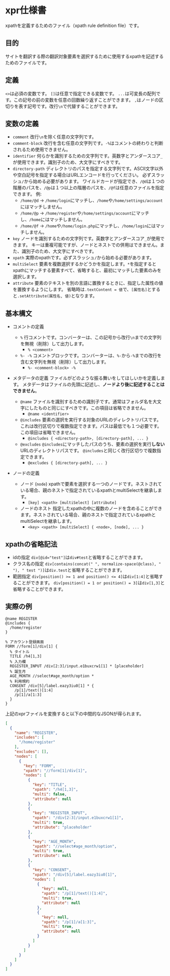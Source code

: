 # xpr仕様書

xpathを定義するためのファイル（xpath rule definition file）です。

## 目的

サイトを翻訳する際の翻訳対象要素を選択するために使用するxpathを記述するためのファイルです。

## 定義

`<>`は必須の変数です。
`[]`は任意で指定できる変数です。
`...`は可変長の配列です。この記号の前の変数を任意の回数繰り返すことができます。
`,`はノードの区切りを表す記号です。改行`\n`で代替することができます。

## 変数の定義

- `comment`
改行`\n`を除く任意の文字列です。
- `comment-block`
改行を含む任意の文字列です。`-%`はコメントの終わりと判断されるため使用できません。
- `identifier`
何らかを識別するための文字列です。英数字とアンダースコア`_`が使用できます。識別子のため、大文字にすべきです。
- `directory-path`
ディレクトリのパスを指定する文字列です。ASCII文字以外や空白記号を指定する場合はURLエンコードを行ってください。
必ずスラッシュ`/`から始める必要があります。
ワイルドカードが指定でき、`/@d`は１つの階層のパスを、`/@p`は１つ以上の階層のパスを、`/@f`は任意のファイルを指定できます。
例:
  - `/home/@d` → `/home/login`にマッチし、`/home`や`/home/settings/account`にはマッチしません。
  - `/home/@p` → `/home/register`や`/home/settings/account`にマッチし、`/home`にはマッチしません。
  - `/home/@f` → `/home`や`/home/login.php`にマッチし、`/home/login`にはマッチしません。
- `key`
ノードを識別するための文字列です。英数字とアンダースコア`_`が使用できます。
キーは重複可能ですが、ノードとネストでの併用はできません。また、識別子のため、大文字にすべきです。
- `xpath`
実際のxpathです。必ずスラッシュ`/`から始める必要があります。
- `multiSelect`
要素を複数選択するかどうかを指定します。`*`を指定するとxpathにマッチする要素すべて、省略すると、最初にマッチした要素のみを選択します。
- `attribute`
要素のテキストを別の言語に置換するときに、指定した属性の値を置換するようにします。
省略時は`.textContent = 値`で、`[属性名]`とすると`.setAttribute(属性名, 値)`となります。

## 基本構文

- コメントの定義
  - `%`
  行コメントです。コンバーターは、この記号から改行`\n`までの文字列を無視（削除）して出力します。
    - `% <comment>`
  - `%- -%`
  コメントブロックです。コンバーターは、`%-`から`-%`までの改行を含む文字列を無視（削除）して出力します。
    - `%- <comment-block> -%`

- メタデータの定義
ファイルがどのような振る舞いをしてほしいかを定義します。
メタデータはファイルの先頭に記述し、**ノードより後に記述することはできません**。
  - `@name`
  ファイルを識別するための識別子です。通常はフォルダ名を大文字にしたものと同じにすべきです。この項目は省略できません。
    - `@name <identifier>`
  - `@includes`
  要素の選択を実行する対象のURLのディレクトリパスです。
  これは改行区切りで複数指定できます。パスは最低でも１つ必要です。
  この項目は省略できません。
    - `@includes { <directory-path>, [directory-path], ... }`
  - `@excludes`
  `@includes`にマッチしたパスのうち、要素の選択を実行**しない**URLのディレクトリパスです。
  `@includes`と同じく改行区切りで複数指定できます。
    - `@excludes { [directory-path], ... }`

- ノードの定義
  - ノード (`node`)
  xpathで要素を選択する一つのノードです。ネストされている場合、親のネストで指定されているxpathとmultiSelectを継承します。
    - `[key] <xpath> [multiSelect] [attribute]`
  - ノードのネスト
  指定したxpathの中に複数のノードを含めることができます。ネストされている場合、親のネストで指定されているxpathとmultiSelectを継承します。
    - `<key> <xpath> [multiSelect] { <node>, [node], ... }`

## xpathの省略記法
- idの指定
  `div[@id="test"]`は`div#test`と省略することができます。
- クラス名の指定
  `div[contains(concat(" ", normalize-space(@class), " "), " test ")]`は`div.test`と省略することができます。
- 範囲指定
  `div[position() >= 1 and position() <= 4]`は`div[1:4]`と省略することができます。
  `div[position() = 1 or position() = 3]`は`div[1,3]`と省略することができます。

## 実際の例

```
@name REGISTER
@includes {
  /home/register
}

% アカウント登録画面
FORM //form[1]/div[1] {
  % タイトル
  TITLE /h4[1,3]
  % 入力欄
  REGISTER_INPUT /div[2:3]/input.e1buxcrw1[1] * [placeholder]
  % 誕生月
  AGE_MONTH //select#age_month/option *
  % 利用規約
  CONSENT /div[5]/label.eazy3iu0[1] * {
    /p[1]/text()[1:4]
    /p[1]/a[1:3]
  }
}
```
上記のxprファイルを変換すると以下の中間的なJSONが得られます。
```json
[
  {
    "name": "REGISTER",
    "includes": [
      "/home/register"
    ],
    "excludes": [],
    "nodes": [
      {
        "key": "FORM",
        "xpath": "//form[1]/div[1]",
        "nodes": [
          {
            "key": "TITLE",
            "xpath": "/h4[1,3]",
            "multi": false,
            "attribute": null
          },
          {
            "key": "REGISTER_INPUT",
            "xpath": "/div[2:3]/input.e1buxcrw1[1]",
            "multi": true,
            "attribute": "placeholder"
          },
          {
            "key": "AGE_MONTH",
            "xpath": "//select#age_month/option",
            "multi": true,
            "attribute": null
          },
          {
            "key": "CONSENT",
            "xpath": "/div[5]/label.eazy3iu0[1]",
            "nodes": [
              {
                "key": null,
                "xpath": "/p[1]/text()[1:4]",
                "multi": true,
                "attribute": null
              },
              {
                "key": null,
                "xpath": "/p[1]/a[1:3]",
                "multi": true,
                "attribute": null
              }
            ]
          }
        ]
      }
    ]
  }
]
```